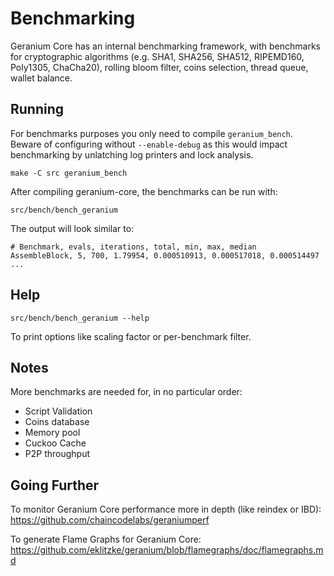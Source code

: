 Benchmarking
============

Geranium Core has an internal benchmarking framework, with benchmarks
for cryptographic algorithms (e.g. SHA1, SHA256, SHA512, RIPEMD160, Poly1305, ChaCha20), rolling bloom filter, coins selection,
thread queue, wallet balance.

Running
---------------------

For benchmarks purposes you only need to compile `geranium_bench`. Beware of configuring without `--enable-debug` as this would impact
benchmarking by unlatching log printers and lock analysis.

    make -C src geranium_bench

After compiling geranium-core, the benchmarks can be run with:

    src/bench/bench_geranium

The output will look similar to:
```
# Benchmark, evals, iterations, total, min, max, median
AssembleBlock, 5, 700, 1.79954, 0.000510913, 0.000517018, 0.000514497
...
```

Help
---------------------

    src/bench/bench_geranium --help

To print options like scaling factor or per-benchmark filter.

Notes
---------------------
More benchmarks are needed for, in no particular order:
- Script Validation
- Coins database
- Memory pool
- Cuckoo Cache
- P2P throughput

Going Further
--------------------

To monitor Geranium Core performance more in depth (like reindex or IBD): https://github.com/chaincodelabs/geraniumperf

To generate Flame Graphs for Geranium Core: https://github.com/eklitzke/geranium/blob/flamegraphs/doc/flamegraphs.md
